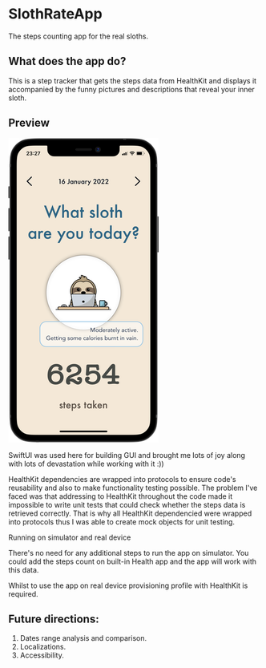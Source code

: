 # SlothRateApp

The steps counting app for the real sloths.

## What does the app do?

This is a step tracker that gets the steps data from HealthKit and displays it accompanied by the funny pictures and descriptions that reveal your inner sloth.

## Preview

![ScreenShot](images/iphoneScreenResized.png) 

SwiftUI was used here for building GUI and brought me lots of joy along with lots of devastation while working with it :))

HealthKit dependencies are wrapped into protocols to ensure code's reusability and also to make functionality testing possible. The problem I've faced was that addressing to HealthKit throughout the code made it impossible to write unit tests that could check whether the steps data is retrieved correctly. That is why all HealthKit dependencied were wrapped into protocols thus I was able to create mock objects for unit testing.

Running on simulator and real device

There's no need for any additional steps to run the app on simulator. You could add the steps count on built-in Health app and the app will work with this data.

Whilst to use the app on real device provisioning profile with HealthKit is required.

## Future directions:

1. Dates range analysis and comparison. 
2. Localizations. 
3. Accessibility.
